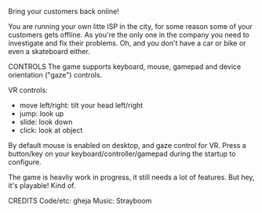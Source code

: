 Bring your customers back online!

You are running your own litte ISP in the city, for some reason some of your customers gets offline. As you're the only one in the company you need to investigate and fix their problems. Oh, and you don't have a car or bike or even a skateboard either.

CONTROLS
The game supports keyboard, mouse, gamepad and device orientation ("gaze") controls.

VR controls:
 - move left/right: tilt your head left/right
 - jump: look up
 - slide: look down
 - click: look at object

By default mouse is enabled on desktop, and gaze control for VR. Press a button/key on your keyboard/controller/gamepad during the startup to configure.

The game is heavliy work in progress, it still needs a lot of features. But hey, it's playable! Kind of.

CREDITS
Code/etc: gheja
Music: Strayboom